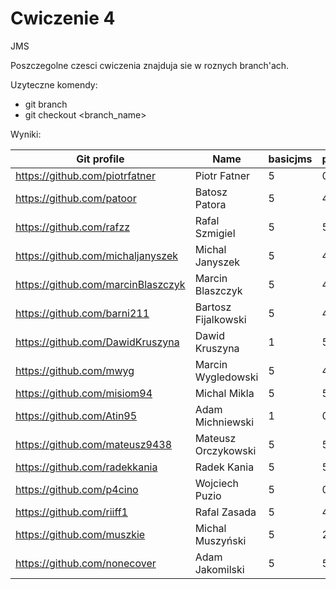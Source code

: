 # Cwiczenie 4

JMS

Poszczegolne czesci cwiczenia znajduja sie w roznych branch'ach.

Uzyteczne komendy:
 - git branch
 - git checkout <branch_name>
 
 Wyniki:

| Git profile 						| Name 					| basicjms | persistence_queue | persistence_topic | Attendance | Engagement |
| ----------- 						| ---- 					| ------------ | ------- | ------ | ---------- | ---------- |
| https://github.com/piotrfatner 	| Piotr Fatner 			| 5 | 0 | 0 | 2 |   | 
| https://github.com/patoor 		| Batosz Patora  		| 5 | 4 | 2 | 6 |   |
| https://github.com/rafzz  		| Rafal Szmigiel 		| 5 | 5 | 1 | 4 |   |
| https://github.com/michaljanyszek | Michal Janyszek 		| 5 | 4 | 1 | 6 |   |
| https://github.com/marcinBlaszczyk | Marcin Blaszczyk 	| 5 | 4 | 1 | 6 |   |
| https://github.com/barni211 		| Bartosz Fijalkowski 	| 5 | 4 | 2 | 6 |   |
| https://github.com/DawidKruszyna 	| Dawid Kruszyna 		| 1 | 5 | 2 | 6 |   | 
| https://github.com/mwyg 			| Marcin Wygledowski 	| 5 | 4 | 2 | 6 | 3 |
| https://github.com/misiom94 		| Michal Mikla			| 5 | 5 | 2 | 4 |   |
| https://github.com/Atin95  		| Adam Michniewski 		| 1 | 0 | 0 | 6 |   |
| https://github.com/mateusz9438 	| Mateusz Orczykowski 	| 5 | 5 | 2 | 6 |   |
| https://github.com/radekkania 	| Radek Kania 			| 5 | 5 | 4 | 4 |   |
| https://github.com/p4cino			| Wojciech Puzio		| 5 | 0 | 0 | 6 |   |
| https://github.com/riiff1			| Rafal Zasada			| 5 | 4 | 2 | 4 |   |
| https://github.com/muszkie		| Michal Muszyński		| 5 | 2 | 2 | 2 |   |
| https://github.com/nonecover		| Adam Jakomilski		| 5 | 5 | 0 | 2 |   |